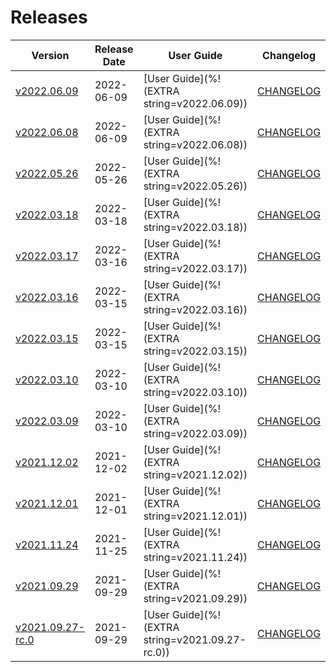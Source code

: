 #  Releases

|  Version | Release Date | User Guide | Changelog | Kubernetes Version |
|--------------------------- | ------------ | ---------- | --------- | ------------------ |
| [v2022.06.09](https:/github.com/bytebuilders/CHANGELOG/releases/tag/v2022.06.09) | 2022-06-09 | [User Guide](%!(EXTRA string=v2022.06.09)) | [CHANGELOG](/releases/v2022.06.09/README.md) | 1.16+ |
| [v2022.06.08](https:/github.com/bytebuilders/CHANGELOG/releases/tag/v2022.06.08) | 2022-06-09 | [User Guide](%!(EXTRA string=v2022.06.08)) | [CHANGELOG](/releases/v2022.06.08/README.md) | 1.16+ |
| [v2022.05.26](https:/github.com/bytebuilders/CHANGELOG/releases/tag/v2022.05.26) | 2022-05-26 | [User Guide](%!(EXTRA string=v2022.05.26)) | [CHANGELOG](/releases/v2022.05.26/README.md) | 1.16+ |
| [v2022.03.18](https:/github.com/bytebuilders/CHANGELOG/releases/tag/v2022.03.18) | 2022-03-18 | [User Guide](%!(EXTRA string=v2022.03.18)) | [CHANGELOG](/releases/v2022.03.18/README.md) | 1.16+ |
| [v2022.03.17](https:/github.com/bytebuilders/CHANGELOG/releases/tag/v2022.03.17) | 2022-03-16 | [User Guide](%!(EXTRA string=v2022.03.17)) | [CHANGELOG](/releases/v2022.03.17/README.md) | 1.16+ |
| [v2022.03.16](https:/github.com/bytebuilders/CHANGELOG/releases/tag/v2022.03.16) | 2022-03-15 | [User Guide](%!(EXTRA string=v2022.03.16)) | [CHANGELOG](/releases/v2022.03.16/README.md) | 1.16+ |
| [v2022.03.15](https:/github.com/bytebuilders/CHANGELOG/releases/tag/v2022.03.15) | 2022-03-15 | [User Guide](%!(EXTRA string=v2022.03.15)) | [CHANGELOG](/releases/v2022.03.15/README.md) | 1.16+ |
| [v2022.03.10](https:/github.com/bytebuilders/CHANGELOG/releases/tag/v2022.03.10) | 2022-03-10 | [User Guide](%!(EXTRA string=v2022.03.10)) | [CHANGELOG](/releases/v2022.03.10/README.md) | 1.16+ |
| [v2022.03.09](https:/github.com/bytebuilders/CHANGELOG/releases/tag/v2022.03.09) | 2022-03-10 | [User Guide](%!(EXTRA string=v2022.03.09)) | [CHANGELOG](/releases/v2022.03.09/README.md) | 1.16+ |
| [v2021.12.02](https:/github.com/appscode/CHANGELOG/releases/tag/v2021.12.02) | 2021-12-02 | [User Guide](%!(EXTRA string=v2021.12.02)) | [CHANGELOG](/releases/v2021.12.02/README.md) | 1.16+ |
| [v2021.12.01](https:/github.com/appscode/CHANGELOG/releases/tag/v2021.12.01) | 2021-12-01 | [User Guide](%!(EXTRA string=v2021.12.01)) | [CHANGELOG](/releases/v2021.12.01/README.md) | 1.16+ |
| [v2021.11.24](https:/github.com/appscode/CHANGELOG/releases/tag/v2021.11.24) | 2021-11-25 | [User Guide](%!(EXTRA string=v2021.11.24)) | [CHANGELOG](/releases/v2021.11.24/README.md) | 1.16+ |
| [v2021.09.29](https:/github.com/appscode/CHANGELOG/releases/tag/v2021.09.29) | 2021-09-29 | [User Guide](%!(EXTRA string=v2021.09.29)) | [CHANGELOG](/releases/v2021.09.29/README.md) | 1.16+ |
| [v2021.09.27-rc.0](https:/github.com/appscode/CHANGELOG/releases/tag/v2021.09.27-rc.0) | 2021-09-29 | [User Guide](%!(EXTRA string=v2021.09.27-rc.0)) | [CHANGELOG](/releases/v2021.09.27-rc.0/README.md) | 1.16+ |
